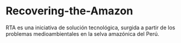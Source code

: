 # Recovering-the-Amazon
RTA es una iniciativa de solución tecnológica, surgida a partir de los problemas medioambientales en la selva amazónica del Perú.
